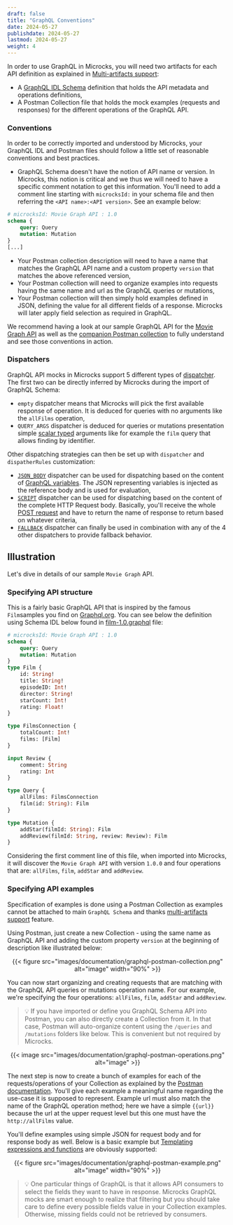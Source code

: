 ```yaml
---
draft: false
title: "GraphQL Conventions"
date: 2024-05-27
publishdate: 2024-05-27
lastmod: 2024-05-27
weight: 4
---
```


In order to use GraphQL in Microcks, you will need two artifacts for each API definition as explained in [Multi-artifacts support](/documentation/explanations/multi-artifacts):

* A [GraphQL IDL Schema](https://graphql.org/learn/schema/) definition that holds the API metadata and operations definitions,
* A Postman Collection file that holds the mock examples (requests and responses) for the different operations of the GraphQL API.

### Conventions

In order to be correctly imported and understood by Microcks, your GraphQL IDL and Postman files should follow a little set of reasonable conventions and best practices.

* GraphQL Schema doesn't have the notion of API name or version. In Microcks, this notion is critical and we thus we will need to have a specific comment notation to get this information. You'll need to add a comment line starting with `microcksId:` in your schema file and then referring the `<API name>:<API version>`. See an example below:

```graphql
# microcksId: Movie Graph API : 1.0
schema {
    query: Query
    mutation: Mutation
}
[...]
```

* Your Postman collection description will need to have a name that matches the GraphQL API name and a custom property `version` that matches the above referenced version,
* Your Postman collection will need to organize examples into requests having the same name and url as the GraphQL queries or mutations,
* Your Postman collection will then simply hold examples defined in JSON, defining the value for all different fields of a response. Microcks will later apply field selection as required in GraphQL.

We recommend having a look at our sample GraphQL API for the [Movie Graph API](https://raw.githubusercontent.com/microcks/microcks/master/samples/films.graphql) as well as the [companion Postman collection](https://raw.githubusercontent.com/microcks/microcks/master/samples/films-postman.json) to fully understand and see those conventions in action.

### Dispatchers

GraphQL API mocks in Microcks support 5 different types of [dispatcher](/documentation/explanations/dispatching). The first two can be directly inferred by Microcks during the import of GraphQL Schema:

* `empty` dispatcher means that Microcks will pick the first available response of operation. It is deduced for queries with no arguments like the `allFilms` operation,
* `QUERY_ARGS` dispatcher is deduced for queries or mutations presentation simple [scalar typed](https://graphql.org/learn/schema/#scalar-types) arguments like for example the `film` query that allows finding by identifier.

Other dispatching strategies can then be set up with `dispatcher` and `dispatherRules` customization:

* [`JSON_BODY`](/documentation/explanations/dispatching/#json-body-dispatcher) dispatcher can be used for dispatching based on the content of [GraphQL variables](https://graphql.org/learn/queries/#variables). The JSON representing variables is injected as the reference body and is used for evaluation,
* [`SCRIPT`](/documentation/explanations/dispatching/#script-dispatcher) dispatcher can be used for dispatching based on the content of the complete HTTP Request body. Basically, you'll receive the whole [POST request](https://graphql.org/learn/serving-over-http/#post-request) and have to return the name of response to return based on whatever criteria,
* [`FALLBACK`](/documentation/explanations/dispatching/#fallback-dispatcher) dispatcher can finally be used in combination with any of the 4 other dispatchers to provide fallback behavior.


## Illustration

Let's dive in details of our sample `Movie Graph` API.

### Specifying API structure

This is a fairly basic GraphQL API that is inspired by the famous `Film`samples you find on [Graphql.org](https://graphql.org). You can see below the definition using Schema IDL below found in [film-1.0.graphql](https://raw.githubusercontent.com/microcks/microcks/master/samples/film-1.0.graphql) file:

```graphql
# microcksId: Movie Graph API : 1.0
schema {
    query: Query
    mutation: Mutation
}
type Film {
    id: String!
    title: String!
    episodeID: Int!
    director: String!
    starCount: Int!
    rating: Float!
}

type FilmsConnection {
    totalCount: Int!
    films: [Film]
}

input Review {
    comment: String
    rating: Int
}

type Query {
    allFilms: FilmsConnection
    film(id: String): Film
}

type Mutation {
    addStar(filmId: String): Film
    addReview(filmId: String, review: Review): Film
}
```

Considering the first comment line of this file, when imported into Microcks, it will discover the `Movie Graph API` with version `1.0.0` and four operations that are: `allFilms`, `film`, `addStar` and `addReview`.

### Specifying API examples

Specification of examples is done using a Postman Collection as examples cannot be attached to main `GraphQL Schema` and thanks [multi-artifacts support](/documentation/explanations/multi-artifacts) feature.

Using Postman, just create a new Collection - using the same name as GraphQL API and adding the custom property `version` at the beginning of description like illustrated below:

<div align="center">
{{< figure src="images/documentation/graphql-postman-collection.png" alt="image" width="90%" >}}
</div>

You can now start organizing and creating requests that are matching with the GraphQL API queries or mutations operation name. For our example, we're specifying the four operations: `allFilms`, `film`, `addStar` and `addReview`.

> 💡 If you have imported or define you GraphQL Schema API into Postman, you can also directly create a Collection from it. In that case, Postman will auto-organize content using the `/queries` and `/mutations` folders like below. This is convenient but not required by Microcks.

<div align="center">
{{< image src="images/documentation/graphql-postman-operations.png" alt="image" >}}
</div>

The next step is now to create a bunch of examples for each of the requests/operations of your Collection as explained by the [Postman documentation](https://www.getpostman.com/docs/postman/collections/examples). You'll give each example a meaningful name regarding the use-case it is supposed to represent. Example url must also match the name of the GraphQL operation method; here we have a simple `{{url}}` because the url at the upper request level but this one must have the `http://allFilms` value.

You'll define examples using simple JSON for request body and for response body as well. Below is a basic example but [Templating expressions and functions](../advanced/templates/) are obviously supported:

<div align="center">
{{< figure src="images/documentation/graphql-postman-example.png" alt="image" width="90%" >}}
</div>

> 💡 One particular things of GraphQL is that it allows API consumers to select the fields they want to have in response. Microcks GraphQL mocks are smart enough to realize that filtering but you should take care to define every possible fields value in your Collection examples. Otherwise, missing fields could not be retrieved by consumers.

